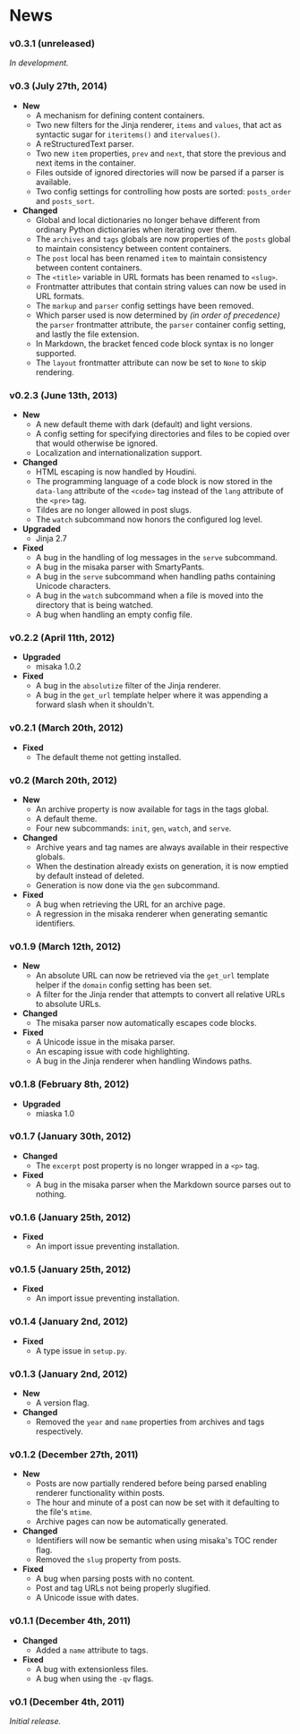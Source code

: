 # News

### v0.3.1 (unreleased)

_In development._


### v0.3 (July 27th, 2014)

+ __New__
    + A mechanism for defining content containers.
    + Two new filters for the Jinja renderer, `items` and `values`, that act as syntactic sugar for `iteritems()` and `itervalues()`.
    + A reStructuredText parser.
    + Two new `item` properties, `prev` and `next`, that store the previous and next items in the container.
    + Files outside of ignored directories will now be parsed if a parser is available.
    + Two config settings for controlling how posts are sorted: `posts_order` and `posts_sort`.
+ __Changed__
    + Global and local dictionaries no longer behave different from ordinary Python dictionaries when iterating over them.
    + The `archives` and `tags` globals are now properties of the `posts` global to maintain consistency between content containers.
    + The `post` local has been renamed `item` to maintain consistency between content containers.
    + The `<title>` variable in URL formats has been renamed to `<slug>`.
    + Frontmatter attributes that contain string values can now be used in URL formats.
    + The `markup` and `parser` config settings have been removed.
    + Which parser used is now determined by _(in order of precedence)_ the `parser` frontmatter attribute, the `parser` container config setting, and lastly the file extension.
    + In Markdown, the bracket fenced code block syntax is no longer supported.
    + The `layout` frontmatter attribute can now be set to `None` to skip rendering.


### v0.2.3 (June 13th, 2013)

+ __New__
    + A new default theme with dark (default) and light versions.
    + A config setting for specifying directories and files to be copied over that would otherwise be ignored.
    + Localization and internationalization support.
+ __Changed__
    + HTML escaping is now handled by Houdini.
    + The programming language of a code block is now stored in the `data-lang` attribute of the `<code>` tag instead of the `lang` attribute of the `<pre>` tag.
    + Tildes are no longer allowed in post slugs.
    + The `watch` subcommand now honors the configured log level.
+ __Upgraded__
    + Jinja 2.7
+ __Fixed__
    + A bug in the handling of log messages in the `serve` subcommand.
    + A bug in the misaka parser with SmartyPants.
    + A bug in the `serve` subcommand when handling paths containing Unicode characters.
    + A bug in the `watch` subcommand when a file is moved into the directory that is being watched.
    + A bug when handling an empty config file.


### v0.2.2 (April 11th, 2012)

+ __Upgraded__
    + misaka 1.0.2
+ __Fixed__
    + A bug in the `absolutize` filter of the Jinja renderer.
    + A bug in the `get_url` template helper where it was appending a forward slash when it shouldn't.


### v0.2.1 (March 20th, 2012)

+ __Fixed__
    + The default theme not getting installed.


### v0.2 (March 20th, 2012)

+ __New__
    + An archive property is now available for tags in the tags global.
    + A default theme.
    + Four new subcommands: `init`, `gen`, `watch`, and `serve`.
+ __Changed__
    + Archive years and tag names are always available in their respective globals.
    + When the destination already exists on generation, it is now emptied by default instead of deleted.
    + Generation is now done via the `gen` subcommand.
+ __Fixed__
    + A bug when retrieving the URL for an archive page.
    + A regression in the misaka renderer when generating semantic identifiers.


### v0.1.9 (March 12th, 2012)

+ __New__
    + An absolute URL can now be retrieved via the `get_url` template helper if the `domain` config setting has been set.
    + A filter for the Jinja render that attempts to convert all relative URLs to absolute URLs.
+ __Changed__
    + The misaka parser now automatically escapes code blocks.
+ __Fixed__
    + A Unicode issue in the misaka parser.
    + An escaping issue with code highlighting.
    + A bug in the Jinja renderer when handling Windows paths.


### v0.1.8 (February 8th, 2012)

+ __Upgraded__
    + miaska 1.0


### v0.1.7 (January 30th, 2012)

+ __Changed__
    + The `excerpt` post property is no longer wrapped in a `<p>` tag.
+ __Fixed__
    + A bug in the misaka parser when the Markdown source parses out to nothing.


### v0.1.6 (January 25th, 2012)

+ __Fixed__
    + An import issue preventing installation.


### v0.1.5 (January 25th, 2012)

+ __Fixed__
    + An import issue preventing installation.


### v0.1.4 (January 2nd, 2012)

+ __Fixed__
    + A type issue in `setup.py`.


### v0.1.3 (January 2nd, 2012)

+ __New__
    + A version flag.
+ __Changed__
    + Removed the `year` and `name` properties from archives and tags respectively.


### v0.1.2 (December 27th, 2011)

+ __New__
    + Posts are now partially rendered before being parsed enabling renderer functionality within posts.
    + The hour and minute of a post can now be set with it defaulting to the file's `mtime`.
    + Archive pages can now be automatically generated.
+ __Changed__
    + Identifiers will now be semantic when using misaka's TOC render flag.
    + Removed the `slug` property from posts.
+ __Fixed__
    + A bug when parsing posts with no content.
    + Post and tag URLs not being properly slugified.
    + A Unicode issue with dates.


### v0.1.1 (December 4th, 2011)

+ __Changed__
    + Added a `name` attribute to tags.
+ __Fixed__
    + A bug with extensionless files.
    + A bug when using the `-qv` flags.


### v0.1 (December 4th, 2011)

_Initial release._
